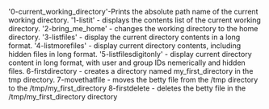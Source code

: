 '0-current_working_directory'-Prints the absolute path name of the current working directory.
'1-listit' - displays the contents list of the current working directory.
'2-bring_me_home' - changes the working directory to the home directory.
'3-listfiles' - display the current directory contents in a long format.
'4-listmorefiles' - display current directory contents, including hidden files in long format.
'5-listfilesdigitonly' - display current directory content in long format, with user and group IDs nemerically and hidden files.
6-firstdirectory - creates a directory named my_first_directory in the tmp directory.
7-movethatfile - moves the betty file from the /tmp directory to the /tmp/my_first_directory
8-firstdelete - deletes the betty file in the /tmp/my_first_directory directory 
